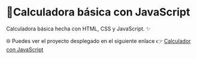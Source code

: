 # 🧮Calculadora básica con JavaScript

Calculadora básica hecha con HTML, CSS y JavaScript. ✨

🌐 Puedes ver el proyecto desplegado en el siguiente enlace 👉 [Calculador con JavaScript](https://albamdls.github.io/calculadora-js/)